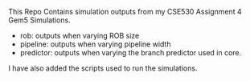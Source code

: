 This Repo Contains simulation outputs from my CSE530 Assignment 4 Gem5 Simulations.
- rob: outputs when varying ROB size
- pipeline: outputs when varying pipeline width
- predictor: outputs when varying the branch predictor used in core.

I have also added the scripts used to run the simulations.
